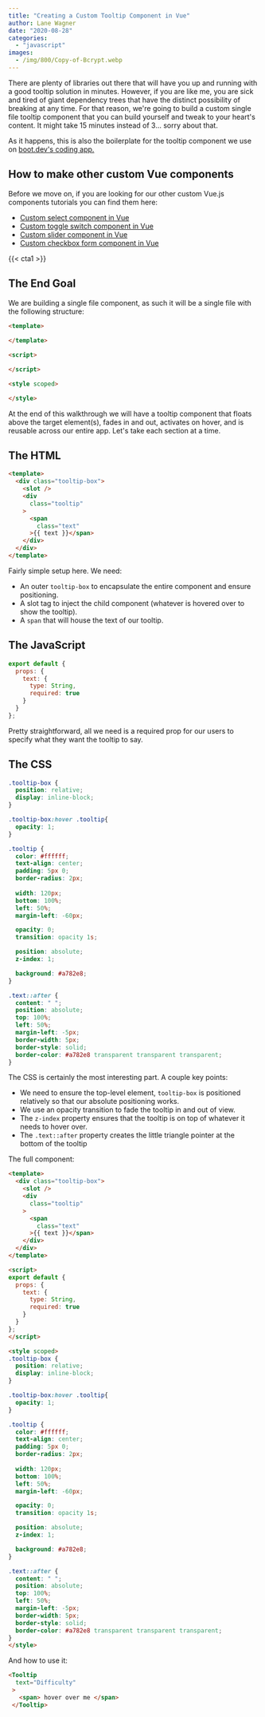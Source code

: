 ```yaml
---
title: "Creating a Custom Tooltip Component in Vue"
author: Lane Wagner
date: "2020-08-28"
categories: 
  - "javascript"
images:
  - /img/800/Copy-of-Bcrypt.webp
---
```


There are plenty of libraries out there that will have you up and running with a good tooltip solution in minutes. However, if you are like me, you are sick and tired of giant dependency trees that have the distinct possibility of breaking at any time. For that reason, we're going to build a custom single file tooltip component that you can build yourself and tweak to your heart's content. It might take 15 minutes instead of 3... sorry about that.

As it happens, this is also the boilerplate for the tooltip component we use on [boot.dev's coding app.](https://boot.dev/)

## How to make other custom Vue components

Before we move on, if you are looking for our other custom Vue.js components tutorials you can find them here:

- [Custom select component in Vue](/javascript/custom-select-component-in-vue/)
- [Custom toggle switch component in Vue](/javascript/how-to-create-a-custom-toggle-switch-component-in-vue-js/)
- [Custom slider component in Vue](/javascript/custom-slider-component-vue/)
- [Custom checkbox form component in Vue](/javascript/how-to-create-a-custom-checkbox-form-in-vue/)

{{< cta1 >}}

## The End Goal

We are building a single file component, as such it will be a single file with the following structure:

```html
<template>
  
</template>

<script>

</script>

<style scoped>

</style>
```

At the end of this walkthrough we will have a tooltip component that floats above the target element(s), fades in and out, activates on hover, and is reusable across our entire app. Let's take each section at a time.

## The HTML

```html
<template>
  <div class="tooltip-box">
    <slot />
    <div
      class="tooltip"
    >
      <span
        class="text"
      >{{ text }}</span>
    </div>
  </div>
</template>
```

Fairly simple setup here. We need:

- An outer `tooltip-box` to encapsulate the entire component and ensure positioning.
- A slot tag to inject the child component (whatever is hovered over to show the tooltip).
- A `span` that will house the text of our tooltip.

## The JavaScript

```js
export default {
  props: { 
    text: {
      type: String,
      required: true
    }
  }
};
```

Pretty straightforward, all we need is a required prop for our users to specify what they want the tooltip to say.

## The CSS

```css
.tooltip-box { 
  position: relative;
  display: inline-block;
}

.tooltip-box:hover .tooltip{
  opacity: 1;
}

.tooltip { 
  color: #ffffff;
  text-align: center;
  padding: 5px 0;
  border-radius: 2px;
  
  width: 120px;
  bottom: 100%;
  left: 50%;
  margin-left: -60px;

  opacity: 0;
  transition: opacity 1s;

  position: absolute;
  z-index: 1;

  background: #a782e8;
}

.text::after {
  content: " ";
  position: absolute;
  top: 100%;
  left: 50%;
  margin-left: -5px;
  border-width: 5px;
  border-style: solid;
  border-color: #a782e8 transparent transparent transparent;
}
```

The CSS is certainly the most interesting part. A couple key points:

- We need to ensure the top-level element, `tooltip-box` is positioned relatively so that our absolute positioning works.
- We use an opacity transition to fade the tooltip in and out of view.
- The `z-index` property ensures that the tooltip is on top of whatever it needs to hover over.
- The `.text::after` property creates the little triangle pointer at the bottom of the tooltip

The full component:

```html
<template>
  <div class="tooltip-box">
    <slot />
    <div
      class="tooltip"
    >
      <span
        class="text"
      >{{ text }}</span>
    </div>
  </div>
</template>

<script>
export default {
  props: { 
    text: {
      type: String,
      required: true
    }
  }
};
</script>

<style scoped>
.tooltip-box { 
  position: relative;
  display: inline-block;
}

.tooltip-box:hover .tooltip{
  opacity: 1;
}

.tooltip { 
  color: #ffffff;
  text-align: center;
  padding: 5px 0;
  border-radius: 2px;
  
  width: 120px;
  bottom: 100%;
  left: 50%;
  margin-left: -60px;

  opacity: 0;
  transition: opacity 1s;

  position: absolute;
  z-index: 1;

  background: #a782e8;
}

.text::after {
  content: " ";
  position: absolute;
  top: 100%;
  left: 50%;
  margin-left: -5px;
  border-width: 5px;
  border-style: solid;
  border-color: #a782e8 transparent transparent transparent;
}
</style>
```

And how to use it:

```html
<Tooltip
  text="Difficulty"
 >
   <span> hover over me </span>
 </Tooltip>
```
